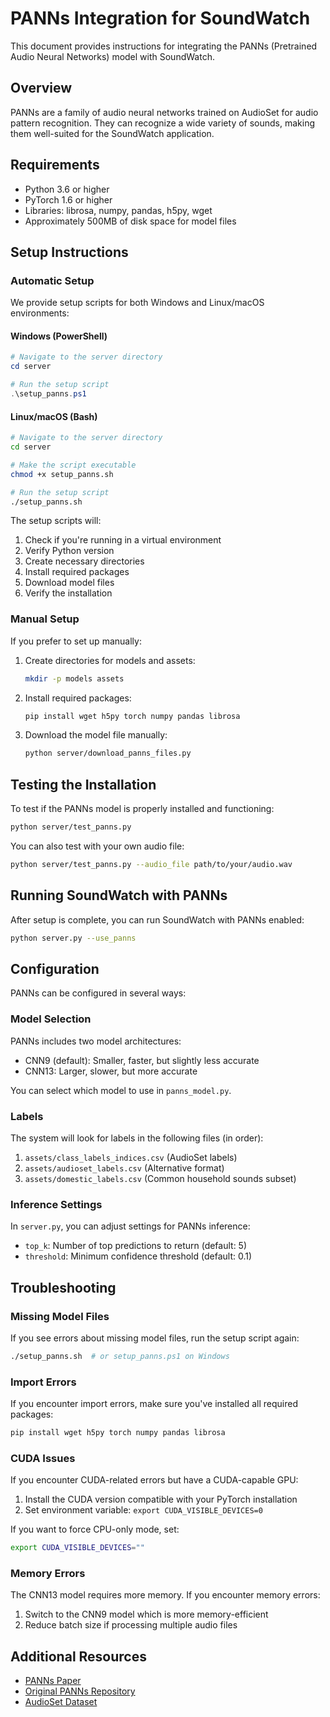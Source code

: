 # PANNs Integration for SoundWatch

This document provides instructions for integrating the PANNs (Pretrained Audio Neural Networks) model with SoundWatch.

## Overview

PANNs are a family of audio neural networks trained on AudioSet for audio pattern recognition. They can recognize a wide variety of sounds, making them well-suited for the SoundWatch application.

## Requirements

- Python 3.6 or higher
- PyTorch 1.6 or higher
- Libraries: librosa, numpy, pandas, h5py, wget
- Approximately 500MB of disk space for model files

## Setup Instructions

### Automatic Setup

We provide setup scripts for both Windows and Linux/macOS environments:

#### Windows (PowerShell)

```powershell
# Navigate to the server directory
cd server

# Run the setup script
.\setup_panns.ps1
```

#### Linux/macOS (Bash)

```bash
# Navigate to the server directory
cd server

# Make the script executable
chmod +x setup_panns.sh

# Run the setup script
./setup_panns.sh
```

The setup scripts will:
1. Check if you're running in a virtual environment
2. Verify Python version
3. Create necessary directories
4. Install required packages
5. Download model files
6. Verify the installation

### Manual Setup

If you prefer to set up manually:

1. Create directories for models and assets:
   ```bash
   mkdir -p models assets
   ```

2. Install required packages:
   ```bash
   pip install wget h5py torch numpy pandas librosa
   ```

3. Download the model file manually:
   ```bash
   python server/download_panns_files.py
   ```

## Testing the Installation

To test if the PANNs model is properly installed and functioning:

```bash
python server/test_panns.py
```

You can also test with your own audio file:

```bash
python server/test_panns.py --audio_file path/to/your/audio.wav
```

## Running SoundWatch with PANNs

After setup is complete, you can run SoundWatch with PANNs enabled:

```bash
python server.py --use_panns
```

## Configuration

PANNs can be configured in several ways:

### Model Selection

PANNs includes two model architectures:
- CNN9 (default): Smaller, faster, but slightly less accurate
- CNN13: Larger, slower, but more accurate

You can select which model to use in `panns_model.py`.

### Labels

The system will look for labels in the following files (in order):
1. `assets/class_labels_indices.csv` (AudioSet labels)
2. `assets/audioset_labels.csv` (Alternative format)
3. `assets/domestic_labels.csv` (Common household sounds subset)

### Inference Settings

In `server.py`, you can adjust settings for PANNs inference:
- `top_k`: Number of top predictions to return (default: 5)
- `threshold`: Minimum confidence threshold (default: 0.1)

## Troubleshooting

### Missing Model Files

If you see errors about missing model files, run the setup script again:
```bash
./setup_panns.sh  # or setup_panns.ps1 on Windows
```

### Import Errors

If you encounter import errors, make sure you've installed all required packages:
```bash
pip install wget h5py torch numpy pandas librosa
```

### CUDA Issues

If you encounter CUDA-related errors but have a CUDA-capable GPU:
1. Install the CUDA version compatible with your PyTorch installation
2. Set environment variable: `export CUDA_VISIBLE_DEVICES=0`

If you want to force CPU-only mode, set:
```bash
export CUDA_VISIBLE_DEVICES=""
```

### Memory Errors

The CNN13 model requires more memory. If you encounter memory errors:
1. Switch to the CNN9 model which is more memory-efficient
2. Reduce batch size if processing multiple audio files

## Additional Resources

- [PANNs Paper](https://arxiv.org/abs/1912.10211)
- [Original PANNs Repository](https://github.com/qiuqiangkong/audioset_tagging_cnn/)
- [AudioSet Dataset](https://research.google.com/audioset/) 